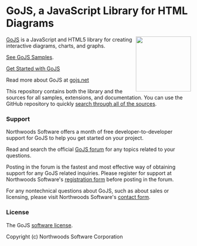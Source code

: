 GoJS, a JavaScript Library for HTML Diagrams
============================================

<img align="right" height="150" src="http://www.nwoods.com/images/go.png">

[GoJS](http://gojs.net) is a JavaScript and HTML5 library for creating interactive diagrams, charts, and graphs.

[See GoJS Samples](http://gojs.net/latest/samples).

[Get Started with GoJS](http://gojs.net/latest/learn)

Read more about GoJS at [gojs.net](http://gojs.net)

This repository contains both the library and the sources for all samples, extensions, and documentation.
You can use the GitHub repository to quickly [search through all of the sources](https://github.com/NorthwoodsSoftware/GoJS-Samples/search?q=setDataProperty&type=Code).


<h3>Support</h3>

Northwoods Software offers a month of free developer-to-developer support for GoJS to help you get started on your project.

Read and search the official <a href="http://forum.nwoods.com/c/gojs">GoJS forum</a> for any topics related to your questions.

Posting in the forum is the fastest and most effective way of obtaining support for any GoJS related inquiries.
Please register for support at Northwoods Software's <a href="http://www.nwoods.com/products/register.html">registration form</a> before posting in the forum.

For any nontechnical questions about GoJS, such as about sales or licensing,
please visit Northwoods Software's <a href="http://www.nwoods.com/contact.html">contact form</a>.


<h3>License</h3>

The GoJS <a href="http://gojs.net/latest/doc/license.html">software license</a>.

Copyright (c) Northwoods Software Corporation

